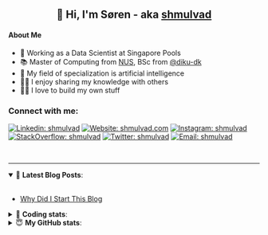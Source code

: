 <h2 align="center">
	👋 Hi, I'm Søren - aka <a href="https://shmulvad.com">shmulvad</a>
</h2>

#### About Me
- 🤖 Working as a Data Scientist at Singapore Pools
- 📚 Master of Computing from [NUS], BSc from [@diku-dk]
- 🧠 My field of specialization is artificial intelligence
- 👨‍🏫 I enjoy sharing my knowledge with others
- 👨‍💻 I love to build my own stuff

### Connect with me:

[![Linkedin: shmulvad](https://img.shields.io/badge/shmulvad-blue?style=flat&logo=Linkedin&logoColor=white)][linkedin]
[![Website: shmulvad.com](https://img.shields.io/badge/shmulvad.com-47CCCC?&style=flat&logo=Google-Chrome&logoColor=white)][website]
[![Instagram: shmulvad](https://img.shields.io/badge/-@shmulvad-purple?style=flat&logo=Instagram&logoColor=white)][instagram]
[![StackOverflow: shmulvad](https://img.shields.io/badge/shmulvad-FE7A16?style=flat&logo=stack-overflow&logoColor=white)][stackOverflow]
[![Twitter: shmulvad](https://img.shields.io/badge/@shmulvad-1ca0f1?style=flat&logo=twitter&logoColor=white)][twitter]
[![Email: shmulvad](https://img.shields.io/badge/shmulvad-D14836?style=flat&logo=gmail&logoColor=white)][mail]

<br />

---

<details open>
 <summary>📕 <b>Latest Blog Posts</b>: </summary>

<br>

<!-- BLOG-POST-LIST:START -->
- [Why Did I Start This Blog](https://shmulvad.com/blog/why-did-start-this-blog)
<!-- BLOG-POST-LIST:END -->

</details>

<!-- --- -->

<details>
 <summary>🤖 <b>Coding stats</b>: </summary>

<br>

NOTE: Doesn't track coding at work or work done in environments such as Jupyter Notebooks.

<!--START_SECTION:waka-->
![Code Time](http://img.shields.io/badge/Code%20Time-2%2C224%20hrs%2043%20mins-blue)

**I'm a Night 🦉** 

```text
🌞 Morning                431 commits         ██░░░░░░░░░░░░░░░░░░░░░░░   09.20 % 
🌆 Daytime                1223 commits        ███████░░░░░░░░░░░░░░░░░░   26.11 % 
🌃 Evening                1920 commits        ██████████░░░░░░░░░░░░░░░   40.99 % 
🌙 Night                  1110 commits        ██████░░░░░░░░░░░░░░░░░░░   23.70 % 
```


📊 **This Week I Spent My Time On** 

```text
💬 Programming Languages: 
Python                   6 hrs 59 mins       ████████████░░░░░░░░░░░░░   49.51 % 
Other                    3 hrs 14 mins       ██████░░░░░░░░░░░░░░░░░░░   22.95 % 
YAML                     2 hrs               ████░░░░░░░░░░░░░░░░░░░░░   14.27 % 
HTML                     47 mins             █░░░░░░░░░░░░░░░░░░░░░░░░   05.56 % 
TOML                     25 mins             █░░░░░░░░░░░░░░░░░░░░░░░░   03.05 % 

🔥 Editors: 
VS Code                  10 hrs 59 mins      ███████████████████░░░░░░   77.75 % 
Zsh                      3 hrs 8 mins        ██████░░░░░░░░░░░░░░░░░░░   22.25 % 

🐱‍💻 Projects: 
hit-locator              5 hrs 48 mins       ██████████░░░░░░░░░░░░░░░   41.11 % 
fast_tsp                 3 hrs 13 mins       ██████░░░░░░░░░░░░░░░░░░░   22.80 % 
overvaagning-admin       1 hr 56 mins        ███░░░░░░░░░░░░░░░░░░░░░░   13.76 % 
search_string            1 hr 17 mins        ██░░░░░░░░░░░░░░░░░░░░░░░   09.20 % 
faktanet                 36 mins             █░░░░░░░░░░░░░░░░░░░░░░░░   04.36 % 
```


 Last Updated on 12/11/2023 18:39:53 UTC
<!--END_SECTION:waka-->

</details>

<!-- --- -->

<details>
 <summary>😇 <b>My GitHub stats</b>: </summary>

<br>

<img align="left" alt="shmulvad's Github Stats" src="https://github-readme-stats.vercel.app/api?username=shmulvad&show_icons=true&hide_border=true" />

</details>



[website]: https://shmulvad.com
[twitter]: https://twitter.com/shmulvad
[linkedin]: https://linkedin.com/in/shmulvad
[instagram]: https://instagram.com/shmulvad
[stackOverflow]: https://stackoverflow.com/users/9248793/shmulvad
[mail]: mailto:shmulvad@gmail.com
[@diku-dk]: https://github.com/diku-dk
[github]: https://github.com/shmulvad
[NUS]: https://www.nus.edu.sg